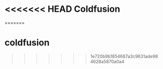<<<<<<< HEAD
Coldfusion
============
=======
# coldfusion
>>>>>>> 1e720b9b1854687a3c9631ade984628a5870a0a4
